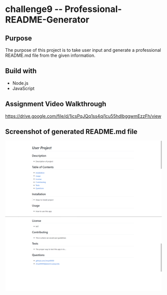 # challenge9 -- Professional-README-Generator

## Purpose
The purpose of this project is to take user input and generate a professional README.md file from the given information.

## Build with
* Node.js
* JavaScript

## Assignment Video Walkthrough
https://drive.google.com/file/d/1icsPqJQq1ss4qj1cu55hdIbggwmEzzFh/view

## Screenshot of generated README.md file
![Generated README example](../assets/topscreen.png)
![Generated README example](../assets/bottomscreen.png)
